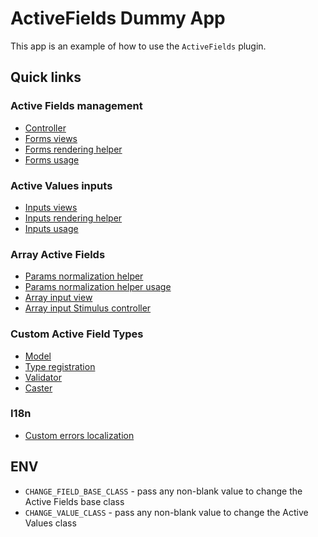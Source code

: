 # ActiveFields Dummy App

This app is an example of how to use the `ActiveFields` plugin.

## Quick links

### Active Fields management

- [Controller](https://github.com/lassoid/active_fields/blob/main/spec/dummy/app/controllers/active_fields_controller.rb)
- [Forms views](https://github.com/lassoid/active_fields/tree/main/spec/dummy/app/views/active_fields/new_forms)
- [Forms rendering helper](https://github.com/lassoid/active_fields/blob/main/spec/dummy/app/helpers/application_helper.rb#L12)
- [Forms usage](https://github.com/lassoid/active_fields/blob/main/spec/dummy/app/views/active_fields/new.html.erb#L3)

### Active Values inputs

- [Inputs views](https://github.com/lassoid/active_fields/tree/main/spec/dummy/app/views/active_fields/inputs)
- [Inputs rendering helper](https://github.com/lassoid/active_fields/blob/main/spec/dummy/app/helpers/application_helper.rb#L18)
- [Inputs usage](https://github.com/lassoid/active_fields/blob/main/spec/dummy/app/views/authors/_form.html.erb#L14)

### Array Active Fields

- [Params normalization helper](https://github.com/lassoid/active_fields/blob/main/spec/dummy/app/controllers/application_controller.rb#L12)
- [Params normalization helper usage](https://github.com/lassoid/active_fields/blob/main/spec/dummy/app/controllers/posts_controller.rb#L55)
- [Array input view](https://github.com/lassoid/active_fields/blob/main/spec/dummy/app/views/shared/_array_input.html.erb)
- [Array input Stimulus controller](https://github.com/lassoid/active_fields/blob/main/spec/dummy/app/javascript/controllers/array_input_controller.js)

### Custom Active Field Types

- [Model](https://github.com/lassoid/active_fields/blob/main/spec/dummy/app/models/ip_field.rb)
- [Type registration](https://github.com/lassoid/active_fields/blob/main/spec/dummy/config/initializers/active_fields.rb)
- [Validator](https://github.com/lassoid/active_fields/blob/main/spec/dummy/lib/ip_validator.rb)
- [Caster](https://github.com/lassoid/active_fields/blob/main/spec/dummy/lib/ip_caster.rb)

### I18n

- [Custom errors localization](https://github.com/lassoid/active_fields/blob/main/spec/dummy/config/locales/en.yml#L32)

## ENV
- `CHANGE_FIELD_BASE_CLASS` - pass any non-blank value to change the Active Fields base class
- `CHANGE_VALUE_CLASS` - pass any non-blank value to change the Active Values class
